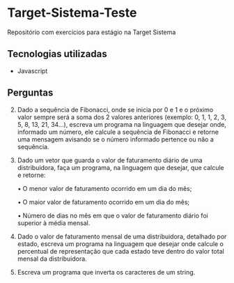 # Target-Sistema-Teste

Repositório com exercícios para estágio na Target Sistema

## Tecnologias utilizadas
- Javascript

## Perguntas
2) Dado a sequência de Fibonacci, onde se inicia por 0 e 1 e o próximo valor sempre será a soma dos 2 valores anteriores (exemplo: 0, 1, 1, 2, 3, 5, 8, 13, 21, 34...), escreva um programa na linguagem que desejar onde, informado um número, ele calcule a sequência de Fibonacci e retorne uma mensagem avisando se o número informado pertence ou não a sequência.

3) Dado um vetor que guarda o valor de faturamento diário de uma distribuidora, faça um programa, na linguagem que desejar, que calcule e retorne:

    • O menor valor de faturamento ocorrido em um dia do mês;

    • O maior valor de faturamento ocorrido em um dia do mês;

    • Número de dias no mês em que o valor de faturamento diário foi superior à média mensal.

4) Dado o valor de faturamento mensal de uma distribuidora, detalhado por estado, escreva um programa na linguagem que desejar onde calcule o percentual de representação que cada estado teve dentro do valor total mensal da distribuidora.
5) Escreva um programa que inverta os caracteres de um string.
